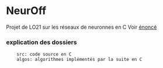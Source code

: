 # NeurOff
Projet de LO21 sur les réseaux de neuronnes en C
Voir [énoncé](enonce.md)

### explication des dossiers
```
    src: code source en C
    algos: algorithmes implémentés par la suite en C
```
